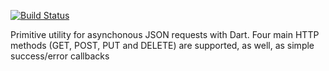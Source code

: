 [![Build Status](https://drone.io/github.com/daydev/adaj/status.png)](https://drone.io/github.com/daydev/adaj/latest)

Primitive utility for asynchonous JSON requests with Dart.
Four main HTTP methods (GET, POST, PUT and DELETE) are supported, as well, as simple success/error callbacks
